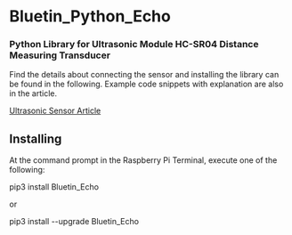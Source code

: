 # Bluetin_Python_Echo
### Python Library for Ultrasonic Module HC-SR04 Distance Measuring Transducer

Find the details about connecting the sensor and installing the library can be found in the following. Example code snippets with explanation are also in the article.

[Ultrasonic Sensor Article](https://www.bluetin.io/sensors/python-library-ultrasonic-hc-sr04)

## Installing

At the command prompt in the Raspberry Pi Terminal, execute one of the following:

pip3 install Bluetin_Echo

or

pip3 install --upgrade Bluetin_Echo
